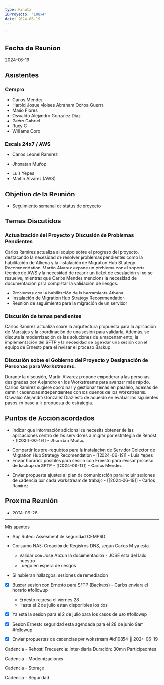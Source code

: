 ```yaml
---
type: Minuta
IDProyecto: "10854"
date: 2024-06-19
---
```

``

## Fecha de Reunion
2024-06-19

## Asistentes

### Cempro
* Carlos Mendez
* Harold Josue Moises Abraham Ochoa Guerra
* Mario Flores
* Oswaldo Alejandro Gonzalez Diaz
* Pedro Gabriel
* Rudy C
* Williams Coro

### Escala 24x7 / AWS
- Carlos Leonel Ramírez
* Jhonatan Muñoz
- Luis Yepes
- Martin Alvarez (AWS)

## Objetivo de la Reunión
* Seguimiento semanal de status de proyecto
## Temas Discutidos

### Actualización del Proyecto y Discusión de Problemas Pendientes
Carlos Ramirez actualiza al equipo sobre el progreso del proyecto, destacando la necesidad de resolver problemas pendientes como la habilitación de Athena y la instalación de Migration Hub Strategy Recommendation. Martín Alvarez expone un problema con el soporte técnico de AWS y la necesidad de reabrir un ticket de escalación si no se resuelve, mientras que Carlos Mendez menciona la necesidad de documentación para completar la validación de riesgos.
* Problemas con la habilitación de la herramienta Athena
* Instalación de Migration Hub Strategy Recommendation
* Reunión de seguimiento para la migración de un servidor

### Discusión de temas pendientes
Carlos Ramirez actualiza sobre la arquitectura propuesta para la aplicación de Marcajes y la coordinación de una sesión para validarla. Además, se discute la modernización de las soluciones de almacenamiento, la implementación del SFTP y la necesidad de agendar una sesión con el equipo de Ernesto para el revisar el proceso Backup.

### Discusión sobre el Gobierno del Proyecto y Designación de Personas para Workstreams.
Durante la discusión, Martin Alvarez propone empoderar a las personas designadas por Alejandro en los Workstreams para avanzar más rápido. Carlos Ramirez sugiere coordinar y gestionar temas en paralelo, además de definir cadencias independientes con los dueños de los Workstreams. Oswaldo Alejandro Gonzalez Diaz está de acuerdo en evaluar los siguientes pasos en base a la propuesta de estrategia.

## Puntos de Acción acordados
- Indicar que información adicional se necesita obtener de las aplicaciones dentro de los servidores a migrar por estrategia de Rehost - [[2024-06-19]] - Jhonatan Muñoz
* Compartir los pre-requistos para la instalación de Servidor Colector de Migration Hub Strategy Recomendation - [[2024-06-19]] - Luis Yepes
* Enviar horarios posibles para sesion con Ernesto para revisar proceso de backup de SFTP - [[2024-06-19]]  - Carlos Mendez
- Enviar propuesta ajustes al plan de comunicación para incluir sesiones de cadencia por cada workstream de trabajo - [[2024-06-19]] - Carlos Ramírez

## Proxima Reunión
*   2024-06-26

---


Mis apuntes

- App Ruteo: Assesment de seguridad CEMPRO
- Consumo NAS: Creación de Registros DNS, según Carlos M ya esta
	- Validar con Jose Abzun la documentación - JOSE esta del lado nuestro
	- Luego en espera de riesgos

- Si hubieran hallazgos, sesiones de remediacion

- [x] Buscar sesion con Ernesto para SFTP (Backups) - Carlos enviara el horario  #followup
	- Ernesto regresa el viernes 28
	- Hasta el 2 de julio estan disponibles los dos 
- [x] Ya esta la sesion para el 2 de julio para los casos de uso #followup
- [x] Sesion Ernesto seguridad esta agendada para el 28 de junio 9am #followup
- [x] Enviar propuestas de cadencias por wokstream #id10854 📅 2024-06-19



Cadencia - Rehost:
Frecuencia: Inter-diaria 
Duración: 30min
Participaontes

Cadencia - Modernizaciones

Cadencia - Storage

Cadencia - Seguridad